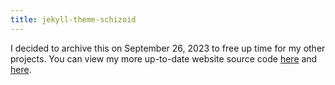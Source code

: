 ```yaml
---
title: jekyll-theme-schizoid
---
```


I decided to archive this on September 26, 2023 to free up time for my other projects. You can view my more up-to-date website source code [here](https://github.com/schizoidnightmares/schizoidnightmares.com) and [here](https://github.com/schizoidnightmares/absurdrealms.com).